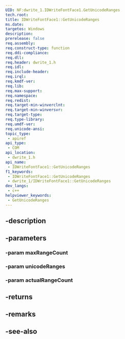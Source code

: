 ```yaml
---
UID: NF:dwrite_1.IDWriteFontFace1.GetUnicodeRanges
tech.root: 
title: IDWriteFontFace1::GetUnicodeRanges
ms.date: 
targetos: Windows
description: 
prerelease: false
req.assembly: 
req.construct-type: function
req.ddi-compliance: 
req.dll: 
req.header: dwrite_1.h
req.idl: 
req.include-header: 
req.irql: 
req.kmdf-ver: 
req.lib: 
req.max-support: 
req.namespace: 
req.redist: 
req.target-min-winverclnt: 
req.target-min-winversvr: 
req.target-type: 
req.type-library: 
req.umdf-ver: 
req.unicode-ansi: 
topic_type:
 - apiref
api_type:
 - COM
api_location:
 - dwrite_1.h
api_name:
 - IDWriteFontFace1::GetUnicodeRanges
f1_keywords:
 - IDWriteFontFace1::GetUnicodeRanges
 - dwrite_1/IDWriteFontFace1::GetUnicodeRanges
dev_langs:
 - c++
helpviewer_keywords:
 - GetUnicodeRanges
---
```


## -description

## -parameters

### -param maxRangeCount

### -param unicodeRanges

### -param actualRangeCount

## -returns

## -remarks

## -see-also

